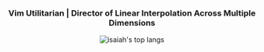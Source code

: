 <div align="center">
  <h3>Vim Utilitarian | Director of Linear Interpolation Across Multiple Dimensions </h3>
</div>

<div align="center">

![isaiah's top langs](https://github-readme-stats.vercel.app/api/top-langs/?username=isaiahpaget&langs_count=8&hide_border=true&bg_color=0c1117&theme=gruvbox&layout=compact)
 
</div>
